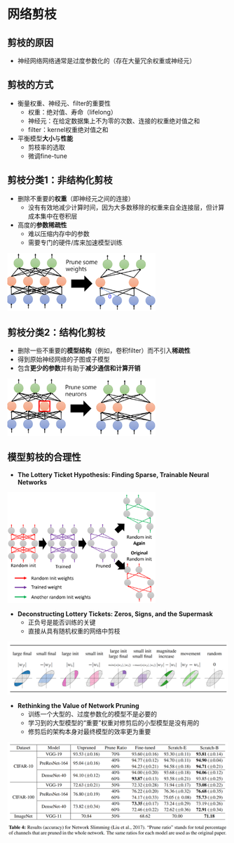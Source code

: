 # 网络剪枝

## 剪枝的原因

- 神经网络网络通常是过度参数化的（存在大量冗余权重或神经元）

## 剪枝的方式

- 衡量权重、神经元、filter的重要性
  - 权重：绝对值、寿命（lifelong）
  - 神经元：在给定数据集上不为零的次数、连接的权重绝对值之和
  - filter：kernel权重绝对值之和
- 平衡模型**大小**与**性能**
  - 剪枝率的选取
  - 微调fine-tune

## 剪枝分类1：非结构化剪枝

- 删除不重要的**权重**（即神经元之间的连接）
  - 没有有效地减少计算时间，因为大多数移除的权重来自全连接层，但计算成本集中在卷积层
- 高度的**参数稀疏性**
   - 难以压缩内存中的参数
   - 需要专门的硬件/库来加速模型训练

<img src="https://raw.githubusercontent.com/ailianligit/images/main/images/202308/20230803_1691033601.png" alt="20221213_1670912176" style="zoom: 33%;" />

## 剪枝分类2：结构化剪枝

- 删除一些不重要的**模型结构**（例如，卷积filter）而不引入**稀疏性**
- 得到原始神经网络的子图或子模型
- 包含**更少的参数**并有助于**减少通信和计算开销**

<img src="https://raw.githubusercontent.com/ailianligit/images/main/images/202308/20230803_1691033603.png" alt="20221213_1670912181" style="zoom:33%;" />

## 模型剪枝的合理性

- **The Lottery Ticket Hypothesis: Finding Sparse, Trainable Neural Networks**

<img src="https://raw.githubusercontent.com/ailianligit/images/main/images/202308/20230803_1691033615.png" alt="20221213_1670912184" style="zoom:33%;" />

- **Deconstructing Lottery Tickets: Zeros, Signs, and the Supermask**
  - 正负号是能否训练的关键
  - 直接从具有随机权重的网络中剪枝

<img src="https://raw.githubusercontent.com/ailianligit/images/main/images/202308/20230803_1691033609.png" alt="20221213_1670912189" style="zoom:50%;" />

- **Rethinking the Value of Network Pruning**
  - 训练一个大型的、过度参数化的模型不是必要的
  - 学习到的大型模型的“重要”权重对修剪后的小型模型是没有用的
  - 修剪后的架构本身对最终模型的效率更为重要

<img src="https://raw.githubusercontent.com/ailianligit/images/main/images/202308/20230803_1691033605.png" alt="20221213_1670912194" style="zoom:50%;" />